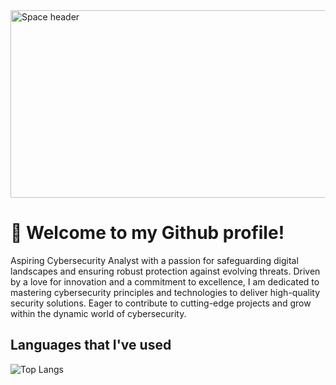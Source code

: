 <img src="https://images.unsplash.com/photo-1451187580459-43490279c0fa?ixid=MnwxMjA3fDB8MHxwaG90by1wYWdlfHx8fGVufDB8fHx8&ixlib=rb-1.2.1&auto=format&fit=crop&w=2072&q=80" alt="Space header" width="1000" height="300">

# 👋 Welcome to my Github profile!
Aspiring Cybersecurity Analyst with a passion for safeguarding digital landscapes and ensuring robust protection against evolving threats. Driven by a love for innovation and a commitment to excellence, I am dedicated to mastering cybersecurity principles and technologies to deliver high-quality security solutions. Eager to contribute to cutting-edge projects and grow within the dynamic world of cybersecurity.
## Languages that I've used
![Top Langs](https://github-readme-stats.vercel.app/api/top-langs/?username=JordanCautious&hide_progress=true&theme=gotham)
